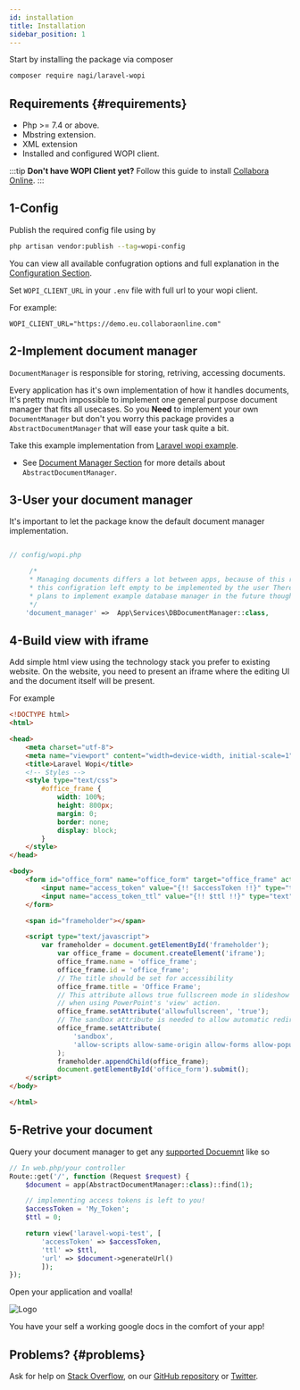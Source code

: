 ```yaml
---
id: installation
title: Installation
sidebar_position: 1
---
```


Start by installing the package via composer

```bash
composer require nagi/laravel-wopi
```

## Requirements {#requirements}

- Php >= 7.4 or above.
- Mbstring extension.
- XML extension
- Installed and configured WOPI client.

:::tip
**Don't have WOPI Client yet?** Follow this guide to install [Collabora Online](https://sdk.collaboraonline.com/docs/installation/CODE_Docker_image.html).
:::

## 1-Config

Publish the required config file using by

```bash
php artisan vendor:publish --tag=wopi-config
```

You can view all available confugration options and full explanation in the [Configuration Section](configuration.md).

Set `WOPI_CLIENT_URL` in your `.env` file with full url to your wopi client.

For example:

```env
WOPI_CLIENT_URL="https://demo.eu.collaboraonline.com"
```

## 2-Implement document manager

`DocumentManager` is responsible for storing, retriving, accessing documents.

Every application has it's own implementation of how it handles documents, It's pretty much impossible to implement one general purpose document manager that fits all usecases. So you **Need** to implement your own `DocumentManager` but don't you worry this package provides a `AbstractDocumentManager` that will ease your task quite a bit.

Take this example implementation from [Laravel wopi example](https://github.com/nagi1/laravel-wopi-example).

- See [Document Manager Section](document-manager#example-document-manager-implementation) for more details about `AbstractDocumentManager`.

## 3-User your document manager

It's important to let the package know the default document manager implementation.

```php

// config/wopi.php

     /*
     * Managing documents differs a lot between apps, because of this reason
     * this configration left empty to be implemented by the user There's
     * plans to implement example database manager in the future though.
     */
    'document_manager' =>  App\Services\DBDocumentManager::class,

```

## 4-Build view with iframe

Add simple html view using the technology stack you prefer to existing website. On the website, you need to present an iframe where the editing UI and the document itself will be present.

For example

```html
<!DOCTYPE html>
<html>

<head>
    <meta charset="utf-8">
    <meta name="viewport" content="width=device-width, initial-scale=1">
    <title>Laravel Wopi</title>
    <!-- Styles -->
    <style type="text/css">
        #office_frame {
            width: 100%;
            height: 800px;
            margin: 0;
            border: none;
            display: block;
        }
    </style>
</head>

<body>
    <form id="office_form" name="office_form" target="office_frame" action="{!! $url !!}" method="post">
        <input name="access_token" value="{!! $accessToken !!}" type="text" />
        <input name="access_token_ttl" value="{!! $ttl !!}" type="text" />
    </form>

    <span id="frameholder"></span>

    <script type="text/javascript">
        var frameholder = document.getElementById('frameholder');
            var office_frame = document.createElement('iframe');
            office_frame.name = 'office_frame';
            office_frame.id = 'office_frame';
            // The title should be set for accessibility
            office_frame.title = 'Office Frame';
            // This attribute allows true fullscreen mode in slideshow view
            // when using PowerPoint's 'view' action.
            office_frame.setAttribute('allowfullscreen', 'true');
            // The sandbox attribute is needed to allow automatic redirection to the O365 sign-in page in the business user flow
            office_frame.setAttribute(
                'sandbox',
                'allow-scripts allow-same-origin allow-forms allow-popups allow-top-navigation allow-popups-to-escape-sandbox allow-downloads allow-modals'
            );
            frameholder.appendChild(office_frame);
            document.getElementById('office_form').submit();
    </script>
</body>

</html>

```

## 5-Retrive your document

Query your document manager to get any [supported Docuemnt](#) like so

```php
// In web.php/your controller
Route::get('/', function (Request $request) {
    $document = app(AbstractDocumentManager::class)::find(1);

    // implementing access tokens is left to you!
    $accessToken = 'My_Token';
    $ttl = 0;

    return view('laravel-wopi-test', [
        'accessToken' => $accessToken,
        'ttl' => $ttl,
        'url' => $document->generateUrl()
        ]);
});

```

Open your application and voalla!

![Logo](/img/office_docx_app.png)

You have your self a working google docs in the comfort of your app!

## Problems? {#problems}

Ask for help on [Stack Overflow](https://stackoverflow.com/questions/tagged/laravel-wopi), on our [GitHub repository](https://github.com/nagi1/laravel-wopi) or [Twitter](https://twitter.com/nagiworks).
